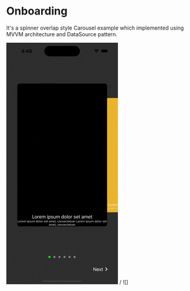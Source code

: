 # Onboarding

It's a spinner overlap style Carousel example which implemented using MVVM architecture and DataSource pattern.

![Alt text](carousel.gif) / ![]
